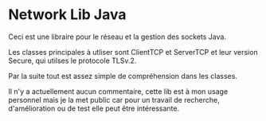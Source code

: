 # Network Lib Java

Ceci est une libraire pour le réseau et la gestion des sockets Java.

Les classes principales à utliser sont ClientTCP et ServerTCP et leur version Secure, qui utilses le protocole TLSv.2.

Par la suite tout est assez simple de compréhension dans les classes.

Il n'y a actuellement aucun commentaire, cette lib est à mon usage personnel mais je la met public car pour un travail de recherche, d'amélioration ou de test elle peut être intéressante.
